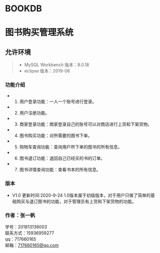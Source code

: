 # BOOKDB
图书购买管理系统
===============

## 允许环境

>+ MySQL Workbench 版本：8.0.18
>+ eclipse 版本：2019-06


### 功能介绍
+ 1.	用户登录功能：一人一个账号进行登录。 
+ 2.	用户注册功能。
+ 3.	商家登录功能：商家登录自己的账号可以对商店进行上货和下架货物。
+ 4.	图书购买功能：对所需要的图书下单。
+ 5.	购物车查询功能：查询用户所下单的图书的所有信息。
+ 6.	图书退订功能：退回自己已经买的书的订单。
+ 7.	图书详情查询功能：查看书本的所有信息。


### 版本
+ V1.0       更新时间:2020-9-24
1.0版本属于初级版本，对于用户只做了简单的基础购买与退订图书的功能，对于管理员有上货和下架货物的功能。<br>



### 作者：张一帆
学号：201813136003 <br>
联系方式：15936959277 <br>
qq：717660165 <br>
邮箱：717660165@qq.com <br>
